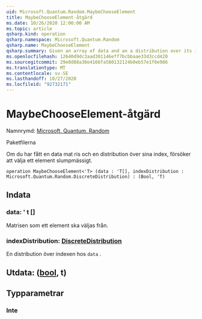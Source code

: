 ```yaml
---
uid: Microsoft.Quantum.Random.MaybeChooseElement
title: MaybeChooseElement-åtgärd
ms.date: 10/26/2020 12:00:00 AM
ms.topic: article
qsharp.kind: operation
qsharp.namespace: Microsoft.Quantum.Random
qsharp.name: MaybeChooseElement
qsharp.summary: Given an array of data and an a distribution over its indices, attempts to choose an element at random.
ms.openlocfilehash: 12640d9dc3aad301146eff7bcbbaae33d3ccd420
ms.sourcegitcommit: 29e0d88a30e4166fa580132124b0eb57e1f0e986
ms.translationtype: MT
ms.contentlocale: sv-SE
ms.lasthandoff: 10/27/2020
ms.locfileid: "92732171"
---
```

# <a name="maybechooseelement-operation"></a>MaybeChooseElement-åtgärd

Namnrymd: [Microsoft. Quantum. Random](xref:Microsoft.Quantum.Random)

Paketfilerna [](https://nuget.org/packages/)


Om du har fått en data mat ris och en distribution över sina index, försöker att välja ett element slumpmässigt.

```qsharp
operation MaybeChooseElement<'T> (data : 'T[], indexDistribution : Microsoft.Quantum.Random.DiscreteDistribution) : (Bool, 'T)
```


## <a name="input"></a>Indata

### <a name="data--t"></a>data: ' t []

Matrisen som ett element ska väljas från.


### <a name="indexdistribution--discretedistribution"></a>indexDistribution: [DiscreteDistribution](xref:Microsoft.Quantum.Random.DiscreteDistribution)

En distribution över indexen hos `data` .



## <a name="output--boolt"></a>Utdata: ([bool](xref:microsoft.quantum.lang-ref.bool), t)



## <a name="type-parameters"></a>Typparametrar

### <a name="t"></a>Inte

